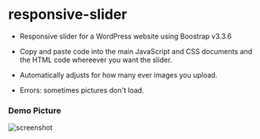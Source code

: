 # responsive-slider

* Responsive slider for a WordPress website using Boostrap v3.3.6 
* Copy and paste code into the main JavaScript and CSS documents and the HTML code whereever you want the slider.
* Automatically adjusts for how many ever images you upload.

* Errors: sometimes pictures don't load.


### Demo Picture
![screenshot](https://user-images.githubusercontent.com/31197028/30524142-fea01fb0-9bbb-11e7-96c9-6bc765095bb8.png)

